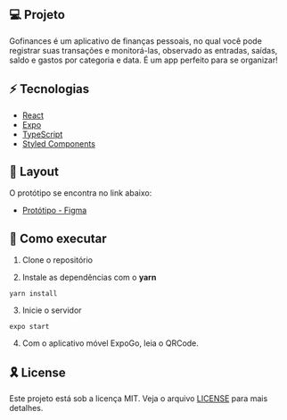 ## :computer: Projeto

Gofinances é um aplicativo de finanças pessoais, no qual você pode registrar suas transações e monitorá-las, observado as entradas, saídas, saldo e gastos por categoria e data. É um app perfeito para se organizar!

## :zap: Tecnologias

- [React](https://pt-br.reactjs.org/)
- [Expo](https://expo.dev/)
- [TypeScript](https://www.typescriptlang.org/)
- [Styled Components](https://styled-components.com/)

## :bookmark: Layout

O protótipo se encontra no link abaixo:

- [Protótipo - Figma](<https://www.figma.com/file/TAMngQDjKi7P9w8AJ3QnXS/GoFinances-Ignite-(Copy)-(Copy)?node-id=15%3A68>)

## :rocket: Como executar

1. Clone o repositório

2. Instale as dependências com o **yarn**

```shell
yarn install
```

3. Inicie o servidor

```shell
expo start
```

4. Com o aplicativo móvel ExpoGo, leia o QRCode.

## 🎗️ License

Este projeto está sob a licença MIT. Veja o arquivo [LICENSE](LICENSE.md) para mais detalhes.
